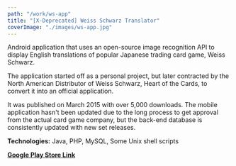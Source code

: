 ```yaml
---
path: "/work/ws-app"
title: "[X-Deprecated] Weiss Schwarz Translator"
coverImage: "./images/ws-app.jpg"
---
```

Android application that uses an open-source image recognition API to display English translations of popular Japanese trading card game, Weiss Schwarz.

The application started off as a personal project, but later contracted by the North American Distributor of Weiss Schwarz, Heart of the Cards, to convert it into an official application.

It was published on March 2015 with over 5,000 downloads. The mobile application hasn't been updated due to the long process to get approval from the actual card game company, but the back-end database is consistently updated with new set releases.

**Technologies:** Java, PHP, MySQL, Some Unix shell scripts

[**Google Play Store Link**](https://play.google.com/store/apps/details?id=com.hotc)
